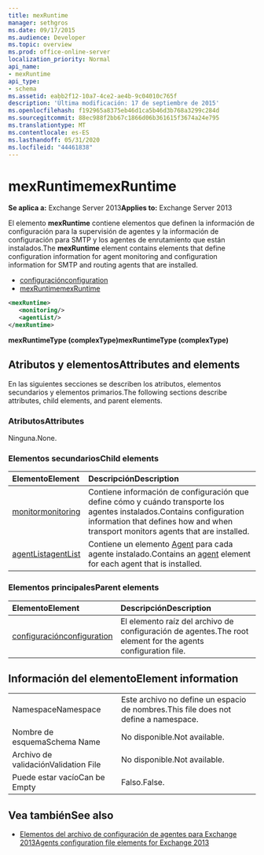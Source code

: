 ```yaml
---
title: mexRuntime
manager: sethgros
ms.date: 09/17/2015
ms.audience: Developer
ms.topic: overview
ms.prod: office-online-server
localization_priority: Normal
api_name:
- mexRuntime
api_type:
- schema
ms.assetid: eabb2f12-10a7-4ce2-ae4b-9c04010c765f
description: 'Última modificación: 17 de septiembre de 2015'
ms.openlocfilehash: f192965a8375eb46d1ca5b46d3b768a3299c284d
ms.sourcegitcommit: 88ec988f2bb67c1866d06b361615f3674a24e795
ms.translationtype: MT
ms.contentlocale: es-ES
ms.lasthandoff: 05/31/2020
ms.locfileid: "44461838"
---
```

# <a name="mexruntime"></a><span data-ttu-id="41971-103">mexRuntime</span><span class="sxs-lookup"><span data-stu-id="41971-103">mexRuntime</span></span>
  
<span data-ttu-id="41971-104">**Se aplica a:** Exchange Server 2013</span><span class="sxs-lookup"><span data-stu-id="41971-104">**Applies to:** Exchange Server 2013</span></span>
  
<span data-ttu-id="41971-105">El elemento **mexRuntime** contiene elementos que definen la información de configuración para la supervisión de agentes y la información de configuración para SMTP y los agentes de enrutamiento que están instalados.</span><span class="sxs-lookup"><span data-stu-id="41971-105">The **mexRuntime** element contains elements that define configuration information for agent monitoring and configuration information for SMTP and routing agents that are installed.</span></span> 
  
- [<span data-ttu-id="41971-106">configuración</span><span class="sxs-lookup"><span data-stu-id="41971-106">configuration</span></span>](configuration.md)  
- [<span data-ttu-id="41971-107">mexRuntime</span><span class="sxs-lookup"><span data-stu-id="41971-107">mexRuntime</span></span>](mexruntime.md)
  
```XML
<mexRuntime>
   <monitoring/>
   <agentList/>
</mexRuntime>
```

<span data-ttu-id="41971-108">**mexRuntimeType (complexType)**</span><span class="sxs-lookup"><span data-stu-id="41971-108">**mexRuntimeType (complexType)**</span></span>

## <a name="attributes-and-elements"></a><span data-ttu-id="41971-109">Atributos y elementos</span><span class="sxs-lookup"><span data-stu-id="41971-109">Attributes and elements</span></span>

<span data-ttu-id="41971-110">En las siguientes secciones se describen los atributos, elementos secundarios y elementos primarios.</span><span class="sxs-lookup"><span data-stu-id="41971-110">The following sections describe attributes, child elements, and parent elements.</span></span>
  
### <a name="attributes"></a><span data-ttu-id="41971-111">Atributos</span><span class="sxs-lookup"><span data-stu-id="41971-111">Attributes</span></span>

<span data-ttu-id="41971-112">Ninguna.</span><span class="sxs-lookup"><span data-stu-id="41971-112">None.</span></span>
  
### <a name="child-elements"></a><span data-ttu-id="41971-113">Elementos secundarios</span><span class="sxs-lookup"><span data-stu-id="41971-113">Child elements</span></span>

|<span data-ttu-id="41971-114">**Elemento**</span><span class="sxs-lookup"><span data-stu-id="41971-114">**Element**</span></span>|<span data-ttu-id="41971-115">**Descripción**</span><span class="sxs-lookup"><span data-stu-id="41971-115">**Description**</span></span>|
|:-----|:-----|
|[<span data-ttu-id="41971-116">monitor</span><span class="sxs-lookup"><span data-stu-id="41971-116">monitoring</span></span>](monitoring.md) <br/> |<span data-ttu-id="41971-117">Contiene información de configuración que define cómo y cuándo transporte los agentes instalados.</span><span class="sxs-lookup"><span data-stu-id="41971-117">Contains configuration information that defines how and when transport monitors agents that are installed.</span></span>  <br/> |
|[<span data-ttu-id="41971-118">agentList</span><span class="sxs-lookup"><span data-stu-id="41971-118">agentList</span></span>](agentlist.md) <br/> |<span data-ttu-id="41971-119">Contiene un elemento [Agent](agent.md) para cada agente instalado.</span><span class="sxs-lookup"><span data-stu-id="41971-119">Contains an [agent](agent.md) element for each agent that is installed.</span></span>  <br/> |
   
### <a name="parent-elements"></a><span data-ttu-id="41971-120">Elementos principales</span><span class="sxs-lookup"><span data-stu-id="41971-120">Parent elements</span></span>

|<span data-ttu-id="41971-121">**Elemento**</span><span class="sxs-lookup"><span data-stu-id="41971-121">**Element**</span></span>|<span data-ttu-id="41971-122">**Descripción**</span><span class="sxs-lookup"><span data-stu-id="41971-122">**Description**</span></span>|
|:-----|:-----|
|[<span data-ttu-id="41971-123">configuración</span><span class="sxs-lookup"><span data-stu-id="41971-123">configuration</span></span>](configuration.md) <br/> |<span data-ttu-id="41971-124">El elemento raíz del archivo de configuración de agentes.</span><span class="sxs-lookup"><span data-stu-id="41971-124">The root element for the agents configuration file.</span></span>  <br/> |
   
## <a name="element-information"></a><span data-ttu-id="41971-125">Información del elemento</span><span class="sxs-lookup"><span data-stu-id="41971-125">Element information</span></span>

|||
|:-----|:-----|
|<span data-ttu-id="41971-126">Namespace</span><span class="sxs-lookup"><span data-stu-id="41971-126">Namespace</span></span>  <br/> |<span data-ttu-id="41971-127">Este archivo no define un espacio de nombres.</span><span class="sxs-lookup"><span data-stu-id="41971-127">This file does not define a namespace.</span></span>  <br/> |
|<span data-ttu-id="41971-128">Nombre de esquema</span><span class="sxs-lookup"><span data-stu-id="41971-128">Schema Name</span></span>  <br/> |<span data-ttu-id="41971-129">No disponible.</span><span class="sxs-lookup"><span data-stu-id="41971-129">Not available.</span></span>  <br/> |
|<span data-ttu-id="41971-130">Archivo de validación</span><span class="sxs-lookup"><span data-stu-id="41971-130">Validation File</span></span>  <br/> |<span data-ttu-id="41971-131">No disponible.</span><span class="sxs-lookup"><span data-stu-id="41971-131">Not available.</span></span>  <br/> |
|<span data-ttu-id="41971-132">Puede estar vacío</span><span class="sxs-lookup"><span data-stu-id="41971-132">Can be Empty</span></span>  <br/> |<span data-ttu-id="41971-133">Falso.</span><span class="sxs-lookup"><span data-stu-id="41971-133">False.</span></span>  <br/> |
   
## <a name="see-also"></a><span data-ttu-id="41971-134">Vea también</span><span class="sxs-lookup"><span data-stu-id="41971-134">See also</span></span>

- [<span data-ttu-id="41971-135">Elementos del archivo de configuración de agentes para Exchange 2013</span><span class="sxs-lookup"><span data-stu-id="41971-135">Agents configuration file elements for Exchange 2013</span></span>](agents-configuration-file-elements-for-exchange-2013.md)

